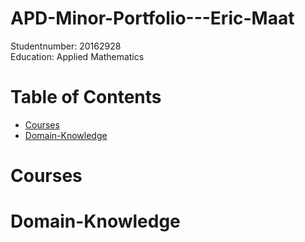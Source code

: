 # APD-Minor-Portfolio---Eric-Maat  
Studentnumber: 20162928  
Education: Applied Mathematics  
# <a id="table-of-contents"></a>Table of Contents <!-- omit in toc --> 
- [Courses](#Courses)
- [Domain-Knowledge](#Domain-Knowledge)

# Courses
# Domain-Knowledge
